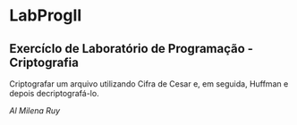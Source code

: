 # LabProgII
## ExercícIo de Laboratório de Programação - Criptografia

Criptografar um arquivo utilizando Cifra de Cesar e, em seguida, Huffman e depois decriptografá-lo.

<i>Al Milena Ruy</i>

